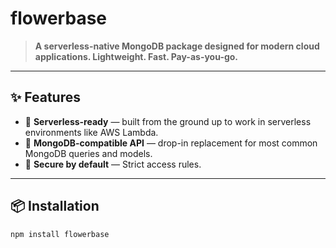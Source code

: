# flowerbase

> **A serverless-native MongoDB package designed for modern cloud applications. Lightweight. Fast. Pay-as-you-go.**

---

## ✨ Features

- 🚀 **Serverless-ready** — built from the ground up to work in serverless environments like AWS Lambda.
- 🔄 **MongoDB-compatible API** — drop-in replacement for most common MongoDB queries and models.
- 🔐 **Secure by default** — Strict access rules.

---

## 📦 Installation

```bash
npm install flowerbase
